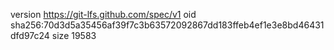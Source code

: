 version https://git-lfs.github.com/spec/v1
oid sha256:70d3d5a35456af39f7c3b63572092867dd183ffeb4ef1e3e8bd46431dfd97c24
size 19583

